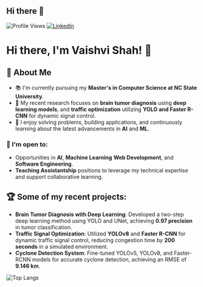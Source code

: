 ## Hi there 👋

![Profile Views](https://komarev.com/ghpvc/?username=VaishviShah&label=Profile%20views&color=0e75b6&style=flat)
[![LinkedIn](https://img.shields.io/badge/LinkedIn-blue?style=flat&logo=linkedin&logoColor=white)](https://www.linkedin.com/in/vaishvi-shah-211102)
# Hi there, I'm Vaishvi Shah! 👋

## 🚀 About Me

- 📚 I'm currently pursuing my **Master's in Computer Science at NC State University**.
- 🔬 My recent research focuses on **brain tumor diagnosis** using **deep learning models**, and **traffic optimization** utilizing **YOLO and Faster R-CNN** for dynamic signal control.
- 🌟 I enjoy solving problems, building applications, and continuously learning about the latest advancements in **AI** and **ML**.

### 🎯 I'm open to:
- Opportunities in **AI**, **Machine Learning** **Web Development**, and **Software Engineering**.
- **Teaching Assistantship** positions to leverage my technical expertise and support collaborative learning.

## 🏆 Some of my recent projects:
- **Brain Tumor Diagnosis with Deep Learning**: Developed a two-step deep learning method using YOLO and UNet, achieving **0.97 precision** in tumor classification. 
- **Traffic Signal Optimization**: Utilized **YOLOv8** and **Faster R-CNN** for dynamic traffic signal control, reducing congestion time by **200 seconds** in a simulated environment.
- **Cyclone Detection System**: Fine-tuned YOLOv5, YOLOv8, and Faster-RCNN models for accurate cyclone detection, achieving an RMSE of **9.146 km**. 


![Top Langs](https://github-readme-stats.vercel.app/api/top-langs/?username=VaishviShah&layout=compact)



